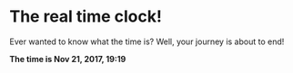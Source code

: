 # The real time clock!

Ever wanted to know what the time is? Well, your journey is about to end!

**The time is Nov 21, 2017, 19:19**